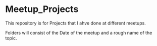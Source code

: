 # Meetup_Projects

This repository is for Projects that I ahve done at different meetups.

Folders will consist of the Date of the meetup and a rough name of the topic.